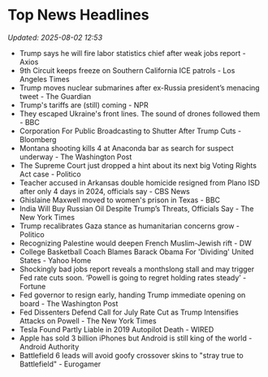 # Top News Headlines

_Updated: 2025-08-02 12:53_

- Trump says he will fire labor statistics chief after weak jobs report - Axios
- 9th Circuit keeps freeze on Southern California ICE patrols - Los Angeles Times
- Trump moves nuclear submarines after ex-Russia president’s menacing tweet - The Guardian
- Trump's tariffs are (still) coming - NPR
- They escaped Ukraine's front lines. The sound of drones followed them - BBC
- Corporation For Public Broadcasting to Shutter After Trump Cuts - Bloomberg
- Montana shooting kills 4 at Anaconda bar as search for suspect underway - The Washington Post
- The Supreme Court just dropped a hint about its next big Voting Rights Act case - Politico
- Teacher accused in Arkansas double homicide resigned from Plano ISD after only 4 days in 2024, officials say - CBS News
- Ghislaine Maxwell moved to women's prison in Texas - BBC
- India Will Buy Russian Oil Despite Trump’s Threats, Officials Say - The New York Times
- Trump recalibrates Gaza stance as humanitarian concerns grow - Politico
- Recognizing Palestine would deepen French Muslim-Jewish rift - DW
- College Basketball Coach Blames Barack Obama For 'Dividing' United States - Yahoo Home
- Shockingly bad jobs report reveals a monthslong stall and may trigger Fed rate cuts soon. ‘Powell is going to regret holding rates steady’ - Fortune
- Fed governor to resign early, handing Trump immediate opening on board - The Washington Post
- Fed Dissenters Defend Call for July Rate Cut as Trump Intensifies Attacks on Powell - The New York Times
- Tesla Found Partly Liable in 2019 Autopilot Death - WIRED
- Apple has sold 3 billion iPhones but Android is still king of the world - Android Authority
- Battlefield 6 leads will avoid goofy crossover skins to "stray true to Battlefield" - Eurogamer